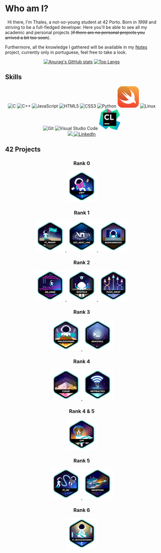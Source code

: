 # Who am I?
&nbsp; Hi there, I'm Thales, a not-so-young student at 42 Porto. Born in _1998_ and striving to be a full-fledged developer.
Here you'll be able to see all my academic and personal projects (~~if there are no personal projects you arrived a bit too soon~~).

Furthermore, all the knowledge I gathered will be available in my [Notes](https://github.com/ThalesXS/Notes) project, currently only in portuguese, feel free to take a look.

<div align="center">

[![Anurag's GitHub stats](https://github-readme-stats.vercel.app/api?style=for-the-badge&username=ThalesXS&count_private=true&show_icons=true&theme=transparent&hide_border=true&text_color=FFFFFF)](https://github.com/anuraghazra/github-readme-stats)
[![Top Langs](https://github-readme-stats.vercel.app/api/top-langs/?style=for-the-badge&username=ThalesXS&layout=compact&theme=transparent&hide_border=true&text_color=FFFFFF)](https://github.com/anuraghazra/github-readme-stats)
</div>

## Skills

<div align=center>
  <img src="https://upload.wikimedia.org/wikipedia/commons/1/18/C_Programming_Language.svg" height=70px" widht=70px" alt="C">
  <img src="https://upload.wikimedia.org/wikipedia/commons/1/18/ISO_C%2B%2B_Logo.svg" height="70px" widht="70px" alt="C++">
	<img src="https://upload.wikimedia.org/wikipedia/commons/9/99/Unofficial_JavaScript_logo_2.svg" height="70px" widht="70px" alt="JavaScript">
	<img src="https://upload.wikimedia.org/wikipedia/commons/6/61/HTML5_logo_and_wordmark.svg" height="70px" widht="70px" alt="HTML5">
	<img src="https://upload.wikimedia.org/wikipedia/commons/d/d5/CSS3_logo_and_wordmark.svg" height="70px" widht="70px" alt="CSS3">
	<img width="70px" src="https://upload.wikimedia.org/wikipedia/commons/c/c3/Python-logo-notext.svg" alt="Python">
	<img width="70px" src="srcs/img/swift.svg" alt="Swift">
	<img src="https://i.imgur.com/7DkX1WS.png" height="70px" widht="70px" alt="Linux">
  <img src="https://upload.wikimedia.org/wikipedia/commons/3/3f/Git_icon.svg" height="70px" widht="70px" alt="Git">
  <img width="70px" src="https://upload.wikimedia.org/wikipedia/commons/9/9a/Visual_Studio_Code_1.35_icon.svg" alt="Visual Studio Code">
  <img width="70px" src="srcs/img/clion.svg" alt="JetBrains C Lion">

  <br>
  <a href = "mailto:thalesxisto@gmail.com">
  	<img src="https://img.shields.io/badge/Gmail-D14836?style=for-the-badge&logo=gmail&logoColor=white">
  </a>
  <a href="https://www.linkedin.com/in/thales-xisto-de-souza-1167021bb/" target="_blank">
  	<img src="https://img.shields.io/badge/-Visit my LinkedIn-2975FE?style=for-the-badge&logo=LinkedIn&logoColor=FFFFFF" alt="LinkedIn">
  </a>
</div>

## 42 Projects
<div align=center>
	<h3>Rank 0</h3>
	<a href="https://github.com/ThalesXS/42-libft">
		<img src="srcs/img/libft.png" height="100px" widht="100px" alt="libft">
	</a>
	<br>
	<h3>Rank 1</h3>
	<a href="https://github.com/ThalesXS/42-ft_printf">
		<img src="srcs/img/ft_printf.png" height="100px" widht="100px" alt="ft_printf">
	</a>
	<a href="https://github.com/ThalesXS/42-get_next_line">
		<img src="srcs/img/get_next_line.png" height="100px" widht="100px" alt="get_next_line">
	</a>
	<a href="https://github.com/ThalesXS/42-born2beroot">
		<img src="srcs/img/born2beroot.png" height="100px" widht="100px" alt="born2beroot">
	</a>
	<br>
	<h3>Rank 2</h3>
	<a href="https://github.com/ThalesXS/42-so_long">
		<img src="srcs/img/so_long.png" height="100px" widht="100px" alt="so_long">
	</a>
	<a href="https://github.com/ThalesXS/42-minitalk">
		<img src="srcs/img/minitalk.png" height="100px" widht="100px" alt="minitalk">
	</a>
	<a href="https://github.com/ThalesXS/42-push_swap">
		<img src="srcs/img/push_swap.png" height="100px" widht="100px" alt="push_swap">
	</a>
	<br>
	<h3>Rank 3</h3>
	<a href="https://github.com/ThalesXS/42-philosophers">
		<img src="srcs/img/philosophers.png" height="100px" widht="100px" alt="philosophers">
	</a>
	<a href="https://github.com/ThalesXS/42-minishell">
		<img src="srcs/img/minishell.png" height="100px" widht="100px" alt="minishell">
	</a>
	<br>
	<h3>Rank 4</h3>
	<a href="https://github.com/ThalesXS/42-cub3d">
		<img src="srcs/img/cub3d.png" height="100px" widht="100px" alt="cub3d">
	</a>
	<a href="https://github.com/ThalesXS/42-netpractice">
		<img src="srcs/img/netpractice.png" height="100px" widht="100px" alt="netpractice">
	</a>
	<br>
	<h3>Rank 4 & 5</h3>
	<a href="https://github.com/ThalesXS/42-cpp">
		<img src="srcs/img/cpp.png" height="100px" widht="100px" alt="cpp">
	</a>
	<br>
	<h3>Rank 5</h3>
	<a href="https://github.com/ThalesXS/42-ft_irc">
		<img src="srcs/img/ft_irc.png" height="100px" widht="100px" alt="cpp">
	</a>
	<a href="https://github.com/ThalesXS/42-inception">
		<img src="srcs/img/inception.png" height="100px" widht="100px" alt="cpp">
	</a>
	<br>
	<h3>Rank 6</h3>
	<a href="https://github.com/ThalesXS/42-ft_transcendence">
		<img src="srcs/img/ft_transcendence.png" height="100px" widht="100px" alt="cpp">
	</a>
</div>
